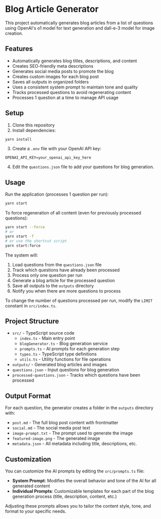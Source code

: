 # Blog Article Generator

This project automatically generates blog articles from a list of questions using OpenAI's o1 model for text generation and dall-e-3 model for image creation.

## Features

-   Automatically generates blog titles, descriptions, and content
-   Creates SEO-friendly meta descriptions
-   Generates social media posts to promote the blog
-   Creates custom images for each blog post
-   Saves all outputs in organized folders
-   Uses a consistent system prompt to maintain tone and quality
-   Tracks processed questions to avoid regenerating content
-   Processes 1 question at a time to manage API usage

## Setup

1. Clone this repository
2. Install dependencies:

```bash
yarn install
```

3. Create a `.env` file with your OpenAI API key:

```
OPENAI_API_KEY=your_openai_api_key_here
```

4. Edit the `questions.json` file to add your questions for blog generation.

## Usage

Run the application (processes 1 question per run):

```bash
yarn start
```

To force regeneration of all content (even for previously processed questions):

```bash
yarn start --force
# or
yarn start -f
# or use the shortcut script
yarn start:force
```

The system will:

1. Load questions from the `questions.json` file
2. Track which questions have already been processed
3. Process only one question per run
4. Generate a blog article for the processed question
5. Save all outputs to the `outputs` directory
6. Notify you when there are more questions to process

To change the number of questions processed per run, modify the `LIMIT` constant in `src/index.ts`.

## Project Structure

-   `src/` - TypeScript source code
    -   `index.ts` - Main entry point
    -   `blogGenerator.ts` - Blog generation service
    -   `prompts.ts` - AI prompts for each generation step
    -   `types.ts` - TypeScript type definitions
    -   `utils.ts` - Utility functions for file operations
-   `outputs/` - Generated blog articles and images
-   `questions.json` - Input questions for blog generation
-   `processed-questions.json` - Tracks which questions have been processed

## Output Format

For each question, the generator creates a folder in the `outputs` directory with:

-   `post.md` - The full blog post content with frontmatter
-   `social.md` - The social media post text
-   `image-prompt.txt` - The prompt used to generate the image
-   `featured-image.png` - The generated image
-   `metadata.json` - All metadata including title, descriptions, etc.

## Customization

You can customize the AI prompts by editing the `src/prompts.ts` file:

-   **System Prompt**: Modifies the overall behavior and tone of the AI for all generated content
-   **Individual Prompts**: Customizable templates for each part of the blog generation process (title, description, content, etc.)

Adjusting these prompts allows you to tailor the content style, tone, and format to your specific needs.
